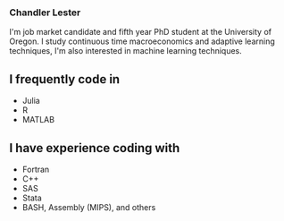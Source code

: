 ### Chandler Lester 

I'm job market candidate and fifth year PhD student at the University of Oregon. I study continuous time macroeconomics and adaptive learning techniques, I'm also interested in machine learning techniques. 

## I frequently code in 
- Julia
- R 
- MATLAB 


## I have experience coding  with 
- Fortran 
- C++ 
- SAS 
- Stata 
- BASH, Assembly (MIPS), and others 





<!--
**chandlerlester/chandlerlester** is a ✨ _special_ ✨ repository because its `README.md` (this file) appears on your GitHub profile.

Here are some ideas to get you started:

- 🔭 I’m currently working on ...
- 🌱 I’m currently learning ...
- 👯 I’m looking to collaborate on ...
- 🤔 I’m looking for help with ...
- 💬 Ask me about ...
- 📫 How to reach me: ...
- 😄 Pronouns: ...
- ⚡ Fun fact: ...
-->
